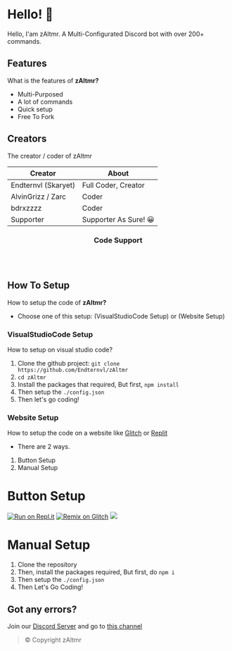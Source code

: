 # Hello! 🤖
Hello, I'am zAltmr. A Multi-Configurated Discord bot with over 200+ commands.

## Features
What is the features of **zAltmr?**
- Multi-Purposed
- A lot of commands
- Quick setup
- Free To Fork

## Creators
The creator / coder of zAltmr

| Creator  | About |
| ------------- | ------------- |
| Endternvl (Skaryet) | Full Coder, Creator |
| AlvinGrizz / Zarc  | Coder  |
| bdrxzzzz | Coder |
| Supporter | Supporter As Sure! 😀 |

<h3 align='center'>Code Support</h3>



<br><br>

</div>

## How To Setup
How to setup the code of **zAltmr?**

- Choose one of this setup: (VisualStudioCode Setup) or (Website Setup)

### VisualStudioCode Setup
How to setup on visual studio code?

1. Clone the github project: `git clone https://github.com/Endternvl/zAltmr`
2. `cd zAltmr`
3. Install the packages that required, But first, `npm install`
4. Then setup the `./config.json`
5. Then let's go coding!

### Website Setup
How to setup the code on a website like [Glitch](https://glitch.com) or [Replit](https://replit.com)

- There are 2 ways.
1. Button Setup
2. Manual Setup

# Button Setup
[![Run on Repl.it](https://repl.it/badge/github/Endternvl/zAltmr)](https://repl.it/github/Endternvl/zAltmr)
[![Remix on Glitch](https://cdn.glitch.com/2703baf2-b643-4da7-ab91-7ee2a2d00b5b%2Fremix-button.svg)](https://glitch.com/edit/#!/import/github/Endternvl/zAltmr)
[![](https://img.shields.io/badge/discord.js-v12.5.3-blue.svg?logo=npm)](https://github.com/discordjs)

# Manual Setup

1. Clone the repository
2. Then, install the packages required, But first, do `npm i`
3. Then setup the `./config.json`
4. Then Let's Go Coding!

## Got any errors?
Join our [Discord Server](https://discord.gg/9R7hZtbnyw) and go to [this channel](https://discord.com/channels/810705096081145904/869095263061544980)

> © Copyright zAltmr
